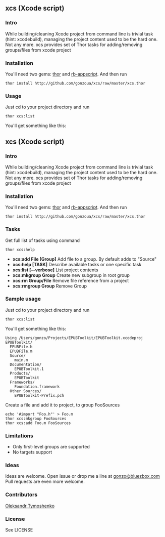 ## xcs (Xcode script) 

### Intro

While building/cleaning Xcode project from command line is trivial task (hint: xcodebuild), managing the project content used to be the hard one. Not any more. xcs provides set of Thor tasks for adding/removing groups/files from xcode project

### Installation

You'll need two gems: [thor](https://github.com/wycats/thor) and [rb-appscript](http://appscript.sourceforge.net/rb-appscript/index.html). And then run 

	thor install http://github.com/gonzoua/xcs/raw/master/xcs.thor

### Usage

Just cd to your project directory and run

    thor xcs:list

You'll get something like this:


## xcs (Xcode script) 

### Intro

While building/cleaning Xcode project from command line is trivial task (hint: xcodebuild), managing the project content used to be the hard one. Not any more. xcs provides set of Thor tasks for adding/removing groups/files from xcode project

### Installation

You'll need two gems: [thor](https://github.com/wycats/thor) and [rb-appscript](http://appscript.sourceforge.net/rb-appscript/index.html). And then run 

	thor install http://github.com/gonzoua/xcs/raw/master/xcs.thor

### Tasks

Get full list of tasks using command

    thor xcs:help

*  **xcs:add File [Group]**  Add file to a group. By default adds to "Source"
*  **xcs:help [TASK]**       Describe available tasks or one specific task
*  **xcs:list [--verbose]**    List project contents
*  **xcs:mkgroup Group**   Create new subgroup in root group
*  **xcs:rm Group/File**    Remove file reference from a project
*  **xcs:rmgroup Group**   Remove Group

### Sample usage

Just cd to your project directory and run

    thor xcs:list

You'll get something like this:

    Using /Users/gonzo/Projects/EPUBToolkit/EPUBToolkit.xcodeproj
    EPUBToolkit/
      EPUBFile.h
      EPUBFile.m
      Source/
        main.m
      Documentation/
        EPUBToolkit.1
      Products/
        EPUBToolkit
      Frameworks/
        Foundation.framework
      Other Sources/
        EPUBToolkit-Prefix.pch

Create a file and add it to project, to group FooSources

    echo '#import "Foo.h"' > Foo.m
    thor xcs:mkgroup FooSources
    thor xcs:add Foo.m FooSources

### Limitations

* Only first-level groups are supported
* No targets support


### Ideas

Ideas are welcome. Open issue or drop me a line at gonzo@bluezbox.com  
Pull requests are even more welcome.

### Contributors

[Oleksandr Tymoshenko](http://bluezbox.com)

### License

See LICENSE

